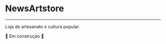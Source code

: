 # NewsArtstore

---


 Loja de artesanato e cultura popular.
 
 :construction: Em construção  :construction:
 
 
